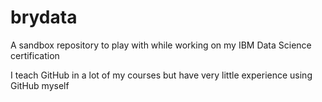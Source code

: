 # brydata
A sandbox repository to play with while working on my IBM Data Science certification 

I teach GitHub in a lot of my courses but have very little experience using GitHub myself
